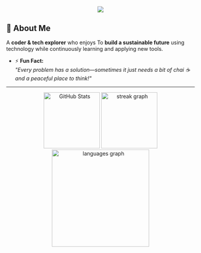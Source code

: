 <h1 align="center">
    <img src="https://readme-typing-svg.herokuapp.com/?font=Righteous&size=35&center=true&vCenter=true&width=500&height=70&duration=5000&lines=Hi+There!+👋;I'm+Kishlay!;Currently+pursuing+B.Tech;" />
</h1>


## 🌟 **About Me**
A **coder & tech explorer** who enjoys
  To **build a sustainable future** using technology while continuously learning and applying new tools.  
- ⚡ **Fun Fact:**  
  *"Every problem has a solution—sometimes it just needs a bit of chai ☕ and a peaceful place to think!"*

<hr/>
<div align="center">
 <img src="https://github-readme-stats.vercel.app/api?username=innovatewithkishlay&show_icons=true&count_private=true&include_all_commits=true&theme=tokyonight&hide_border=true" height="150" alt="GitHub Stats" />

 
  <img src="https://streak-stats.demolab.com?user=innovatewithkishlay&mode=daily&theme=tokyonight&hide_border=true&border_radius=5&token=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" height="150" alt="streak graph" />
 <img src="https://github-readme-stats.vercel.app/api/top-langs/?username=innovatewithkishlay&layout=compact&langs_count=10&theme=tokyonight&hide_border=true&custom_width=800" height="260" alt="languages graph" />

</div>
